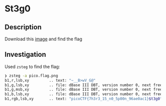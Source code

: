 # St3g0

## Description
Download this [image](https://artifacts.picoctf.net/c/421/pico.flag.png) and find the flag

## Investigation

Used `zsteg` to find the flag:

```bash
❯ zsteg -a pico.flag.png                                                                                                                
b1,r,lsb,xy         .. text: "~__B>wV_G@"                                                                                               
b1,g,lsb,xy         .. file: dBase III DBT, version number 0, next free block index 3549684369                                          
b1,g,msb,xy         .. file: dBase III DBT, version number 0, next free block index 3418965897                                          
b1,b,lsb,xy         .. file: dBase III DBT, version number 0, next free block index 2623130757                                          
b1,rgb,lsb,xy       .. text: "picoCTF{7h3r3_15_n0_5p00n_96ae0ac1}$t3g0" 
```
